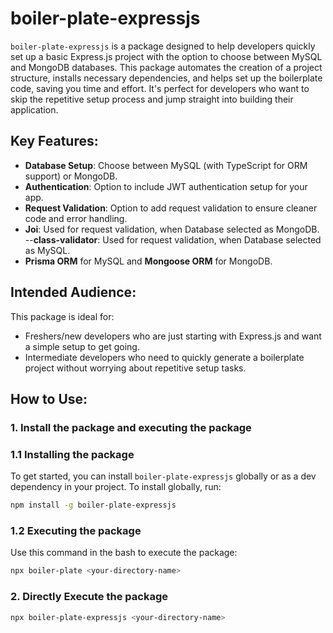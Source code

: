 # boiler-plate-expressjs

`boiler-plate-expressjs` is a package designed to help developers quickly set up a basic Express.js project with the option to choose between MySQL and MongoDB databases. This package automates the creation of a project structure, installs necessary dependencies, and helps set up the boilerplate code, saving you time and effort. It's perfect for developers who want to skip the repetitive setup process and jump straight into building their application.

## Key Features:
- **Database Setup**: Choose between MySQL (with TypeScript for ORM support) or MongoDB.
- **Authentication**: Option to include JWT authentication setup for your app.
- **Request Validation**: Option to add request validation to ensure cleaner code and error handling.
- **Joi**: Used for request validation, when Database selected as MongoDB.
--**class-validator**: Used for request validation, when Database selected as MySQL.
- **Prisma ORM** for MySQL and **Mongoose ORM** for MongoDB.

## Intended Audience:
This package is ideal for:
- Freshers/new developers who are just starting with Express.js and want a simple setup to get going.
- Intermediate developers who need to quickly generate a boilerplate project without worrying about repetitive setup tasks.

## How to Use:

### 1. Install the package and executing the package

### 1.1 Installing the package
To get started, you can install `boiler-plate-expressjs` globally or as a dev dependency in your project. To install globally, run:

```bash
npm install -g boiler-plate-expressjs
```
### 1.2 Executing the package
Use this command in the bash to execute the package:
```bash
npx boiler-plate <your-directory-name>
```

### 2. Directly Execute the package
```bash
npx boiler-plate-expressjs <your-directory-name>


